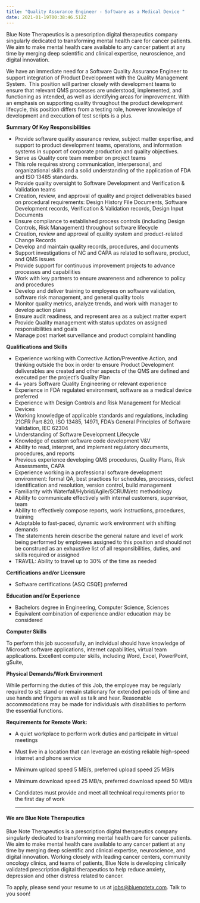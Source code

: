 ```yaml
---
title: "Quality Assurance Engineer - Software as a Medical Device "
date: 2021-01-19T00:38:46.512Z
---
```

Blue Note Therapeutics is a prescription digital therapeutics company singularly dedicated to transforming mental health care for cancer patients. We aim to make mental health care available to any cancer patient at any time by merging deep scientific and clinical expertise, neuroscience, and digital innovation. 

We have an immediate need for a Software Quality Assurance Engineer to support integration of Product Development with the Quality Management System.  This position will partner closely with development teams to ensure that relevant QMS processes are understood, implemented, and functioning as intended, as well as identifying areas for improvement. With an emphasis on supporting quality throughout the product development lifecycle, this position differs from a testing role, however knowledge of development and execution of test scripts is a plus.  

**Summary Of Key Responsibilities**

* Provide software quality assurance review, subject matter expertise, and support to product development teams, operations, and information systems in support of corporate production and quality objectives. 
* Serve as Quality core team member on project teams
* This role requires strong communication, interpersonal, and organizational skills and a solid understanding of the application of FDA and ISO 13485 standards.
* Provide quality oversight to Software Development and Verification & Validation teams
* Creation, review, and approval of quality and project deliverables based on procedural requirements: Design History File Documents, Software Development records, Verification & Validation records, Design Input Documents
* Ensure compliance to established process controls (including Design Controls, Risk Management) throughout software lifecycle
* Creation, review and approval of quality system and product-related Change Records
* Develop and maintain quality records, procedures, and documents
* Support investigations of NC and CAPA as related to software, product, and QMS issues
* Provide support for continuous improvement projects to advance processes and capabilities
* Work with key partners to ensure awareness and adherence to policy and procedures
* Develop and deliver training to employees on software validation, software risk management, and general quality tools
* Monitor quality metrics, analyze trends, and work with manager to develop action plans
* Ensure audit readiness, and represent area as a subject matter expert
* Provide Quality management with status updates on assigned responsibilities and goals
* Manage post market surveillance and product complaint handling

**Qualifications and Skills**

* Experience working with Corrective Action/Preventive Action, and thinking outside the box in order to ensure Product Development deliverables are created and other aspects of the QMS are defined and executed per the project’s Quality Plan
* 4+ years Software Quality Engineering or relevant experience 
* Experience in FDA regulated environment, software as a medical device preferred
* Experience with Design Controls and Risk Management for Medical Devices
* Working knowledge of applicable standards and regulations, including 21CFR Part 820, ISO 13485, 14971, FDA’s General Principles of Software Validation, IEC 62304
* Understanding of Software Development Lifecycle
* Knowledge of custom software code development V&V
* Ability to read, interpret, and implement regulatory documents, procedures, and reports
* Previous experience developing QMS procedures, Quality Plans, Risk Assessments, CAPA
* Experience working in a professional software development environment: formal QA, best practices for schedules, processes, defect identification and resolution, version control, build management
* Familiarity with Waterfall/Hybrid/Agile/SCRUM/etc methodology
* Ability to communicate effectively with internal customers, supervisor, team
* Ability to effectively compose reports, work instructions, procedures, training
* Adaptable to fast-paced, dynamic work environment with shifting demands
* The statements herein describe the general nature and level of work being performed by employees assigned to this position and should not be construed as an exhaustive list of all responsibilities, duties, and skills required or assigned
* TRAVEL: Ability to travel up to 30% of the time as needed

**Certifications and/or Licensure**

* Software certifications (ASQ CSQE) preferred

**Education and/or Experience**

* Bachelors degree in Engineering, Computer Science, Sciences
* Equivalent combination of experience and/or education may be considered

**Computer Skills**

To perform this job successfully, an individual should have knowledge of Microsoft software applications, internet capabilities, virtual team applications. Excellent computer skills, including Word, Excel, PowerPoint, gSuite,

**Physical Demands/Work Environment**

While performing the duties of this Job, the employee may be regularly required to sit; stand or remain stationary for extended periods of time and use hands and fingers as well as talk and hear. Reasonable accommodations may be made for individuals with disabilities to perform the essential functions.

**Requirements for Remote Work:**

* A quiet workplace to perform work duties and participate in virtual meetings  
* Must live in a location that can leverage an existing reliable high-speed internet and phone service
* Minimum upload speed 5 MB/s, preferred upload speed 25 MB/s
* Minimum download speed 25 MB/s, preferred download speed 50 MB/s
* Candidates must provide and meet all technical requirements prior to the first day of work

  - - -

#### We are Blue Note Therapeutics

Blue Note Therapeutics is a prescription digital therapeutics company singularly dedicated to transforming mental health care for cancer patients. We aim to make mental health care available to any cancer patient at any time by merging deep scientific and clinical expertise, neuroscience, and digital innovation. Working closely with leading cancer centers, community oncology clinics, and teams of patients, Blue Note is developing clinically validated prescription digital therapeutics to help reduce anxiety, depression and other distress related to cancer.

To apply, please send your resume to us at [jobs@bluenotetx.com](mailto:jobs@bluenotetx.com).  Talk to you soon!